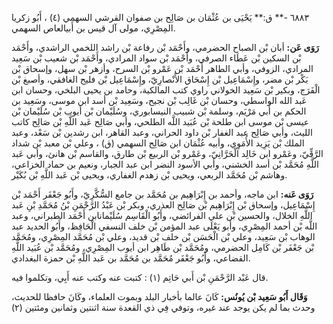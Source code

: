 ٦٨٨٣ -** ق:** يَحْيَى بن عُثْمَان بن صَالِح بن صفوان القرشي السهمي (٤) ، أَبُو زكريا المِصْرِي، مولى آل قيس بن أَبيالعاص السهمي.

**رَوَى عَن:** أبان بْن الصباح الحضرمي، وأَحْمَد بْن رفاعة بْن راشد اللخمي الراشدي، وأَحْمَد بْن السكين بْن عَطَاء الصرفي، وأَحْمَد بْن سواد المرادي، وأَحْمَد بْن شعيب بْن سَعِيد المرادي، الزوفي، وأبي الطاهر أَحْمَد بْن عَمْرو بْن السرح، وأزهر بْن سهل، وإسحاق بْن بَكْر بْن مضر، وإِسْمَاعِيل بْن إِسْحَاق الأَنْصارِيّ، وإِسْمَاعِيل بْن فليح الغافقي، وأصبغ بْن الْفَرَج، وبكير بْن سَعِيد الخولاني راوي كتب المالكية، وحامد بن يحيى البلخي، وحسان ابن عَبد الله الواسطي، وحسان بْن غَالِب بْن نجيح، وسَعِيد بْن أسد ابن موسى، وسَعِيد بن الحكم بن أَبي مَرْيَم، وسلمة بْن شبيب النيسابوري، وسُلَيْمان بْن أيوب بْن سُلَيْمان بْن عيسى بْن موسى ابن طلحة بْن عُبَيد اللَّه الطلحي، وأبي صَالِح عَبد اللَّهِ بْن صَالِح كاتب الليث، وأبي صَالِح عبد الغفار بْن داود الحراني، وعبد القاهر، ابن رشدين بْن سَعْد، وعبد الملك بْن يَزِيد الأُمَوِي، وأبيه عُثْمَان ابن صَالِح السهمي (ق) ، وعلي بْن معبد بْن شداد الرَّقِّيّ، وعَمْرو ابن خَالِد الْحَرَّانِيّ، وعَمْرو بْن الربيع بْن طارق، والقاسم بْن هانئ، وأبي عَبد اللَّهِ مُحَمَّد بْن أسد الخشني، وأبي الأسود النضر ابن عبد الجبار، ونعيم بن حماد الخزاعي، وهاشم بْن مُحَمَّد الربعي، ويحيى بْن زهدم الغفاري، ويحيى بْن عَبد اللَّهِ بْن بُكَيْر.

**رَوَى عَنه:** ابن ماجه، وأحمد بن إِبْرَاهِيم بن مُحَمَّد بن جامع السُّكَّرِيّ، وأَبُو جَعْفَر أَحْمَد بْن إِسْمَاعِيل، وإسحاق بْن إِبْرَاهِيم بْن صَالِح العذري، وبكر بْن عَبْدُ الرَّحْمَنِ بْنُ مُحَمَّدِ بْنِ عَبد اللَّهِ الخلال، والحسين بْن علي الفرائضي، وأَبُو الْقَاسِم سُلَيْمانابن أَحْمَد الطبراني، وعبد اللَّه بْن أحمد المِصْرِي، وأبو يَعْلَى عبد المؤمن بْن خلف النسفي الْحَافِظ، وأَبُو الحديد عبد الوهاب بْن سَعِيد، وعلي بْن الْحَسَن بْن خلف بْن قديد، وعلي بْن مُحَمَّد المِصْرِي، ومُحَمَّد بْن جَعْفَر بْن كَامِل الحضرمي، ومُحَمَّد بْن طَاهِر ابن أيوب المِصْرِي، ومُحَمَّد بْن عُبَيد اللَّهِ القضاعي، وأَبُو جَعْفَر مُحَمَّد بن مُحَمَّد بن عَبد اللَّهِ بْن حمزة البغدادي.

قال عَبْد الرَّحْمَنِ بْن أَبي حَاتِم (١) : كتبت عنه وكتب عنه أَبِي، وتكلموا فيه.

**وَقَال أَبُو سَعِيد بْن يُونُس:** كَانَ عالما بأخبار البلد وبموت العلماء، وكَانَ حافظا للحديث، وحدث بما لم يكن يوجد عند غيره، وتوفي فِي ذي القعدة سنة اثنتين وثمانين ومئتين (٢)